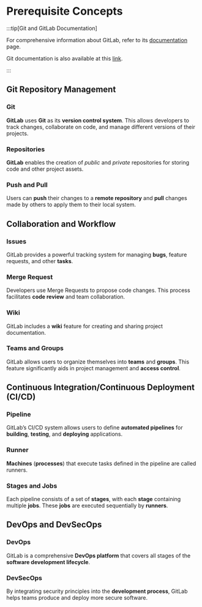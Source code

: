 # Prerequisite Concepts

:::tip[Git and GitLab Documentation]

For comprehensive information about GitLab, refer to its [documentation](https://docs.gitlab.com/) page.

Git documentation is also available at this [link](https://git-scm.com/doc).

:::

## Git Repository Management

### Git

**GitLab** uses **Git** as its **version control system**. This allows developers to track changes, collaborate on code, and manage different versions of their projects.

### Repositories

**GitLab** enables the creation of _public_ and _private_ repositories for storing code and other project assets.

### Push and Pull

Users can **push** their changes to a **remote repository** and **pull** changes made by others to apply them to their local system.

## Collaboration and Workflow

### Issues

GitLab provides a powerful tracking system for managing **bugs**, feature requests, and other **tasks**.

### Merge Request

Developers use Merge Requests to propose code changes. This process facilitates **code review** and team collaboration.

### Wiki

GitLab includes a **wiki** feature for creating and sharing project documentation.

### Teams and Groups

GitLab allows users to organize themselves into **teams** and **groups**. This feature significantly aids in project management and **access control**.

## Continuous Integration/Continuous Deployment (CI/CD)

### Pipeline

GitLab’s CI/CD system allows users to define **automated pipelines** for **building**, **testing**, and **deploying** applications.

### Runner

**Machines** (**processes**) that execute tasks defined in the pipeline are called runners.

### Stages and Jobs

Each pipeline consists of a set of **stages**, with each **stage** containing multiple **jobs**. These **jobs** are executed sequentially by **runners**.

## DevOps and DevSecOps

### DevOps

GitLab is a comprehensive **DevOps platform** that covers all stages of the **software development lifecycle**.

### DevSecOps

By integrating security principles into the **development process**, GitLab helps teams produce and deploy more secure software.
